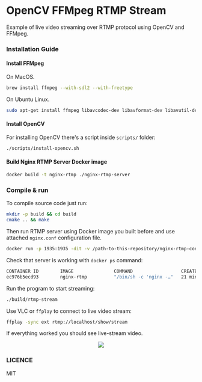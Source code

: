 # OpenCV FFMpeg RTMP Stream

Example of live video streaming over RTMP protocol using OpenCV and FFMpeg.

### Installation Guide

#### Install FFMpeg

On MacOS.

```sh
brew install ffmpeg --with-sdl2 --with-freetype
```

On Ubuntu Linux.

```sh
sudo apt-get install ffmpeg libavcodec-dev libavformat-dev libavutil-dev libswscale-dev libavresample-dev libavdevice-dev -y
```

#### Install OpenCV

For installing OpenCV there's a script inside `scripts/` folder:

```sh
./scripts/install-opencv.sh
```

#### Build Nginx RTMP Server Docker image

```sh
docker build -t nginx-rtmp ./nginx-rtmp-server
```

### Compile & run

To compile source code just run:

```sh
mkdir -p build && cd build
cmake .. && make
```

Then run RTMP server using Docker image you built before and use attached `nginx.conf` configuration file.

```sh
docker run -p 1935:1935 -dit -v /path-to-this-repository/nginx-rtmp-config:/etc/nginx --name nginx-rtmp nginx-rtmp
```

Check that server is working with `docker ps` command:

```sh
CONTAINER ID        IMAGE               COMMAND                  CREATED             STATUS              PORTS                                          NAMES
ec976b5ecd93        nginx-rtmp          "/bin/sh -c 'nginx -…"   21 minutes ago      Up 21 minutes       0.0.0.0:1935->1935/tcp                         nginx-rtmp
```

Run the program to start streaming:

```sh
./build/rtmp-stream
```

Use VLC or `ffplay` to connect to live video stream:

```sh
ffplay -sync ext rtmp://localhost/show/stream
```

If everything worked you should see live-stream video.

<p align="center">
  <img src="https://user-images.githubusercontent.com/1796022/35540393-fe658900-0555-11e8-8129-d5bdebc3a3d9.png">
</p>

### LICENCE

MIT
